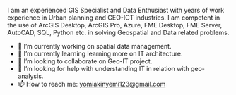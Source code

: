 I am an experienced GIS Specialist and Data Enthusiast with years of work experience in Urban planning and GEO-ICT industries. I am competent in the use of ArcGIS Desktop, ArcGIS Pro, Azure, FME Desktop, FME Server, AutoCAD, SQL, Python etc. in solving Geospatial and Data related problems. 

- 🔭 I’m currently working on spatial data management.
- 🌱 I’m currently learning learning more on IT architecture.
- 👯 I’m looking to collaborate on Geo-IT project.
- 🤔 I’m looking for help with understanding IT in relation with geo-analysis.
- 📫 How to reach me: yomiakinyemi123@gmail.com

